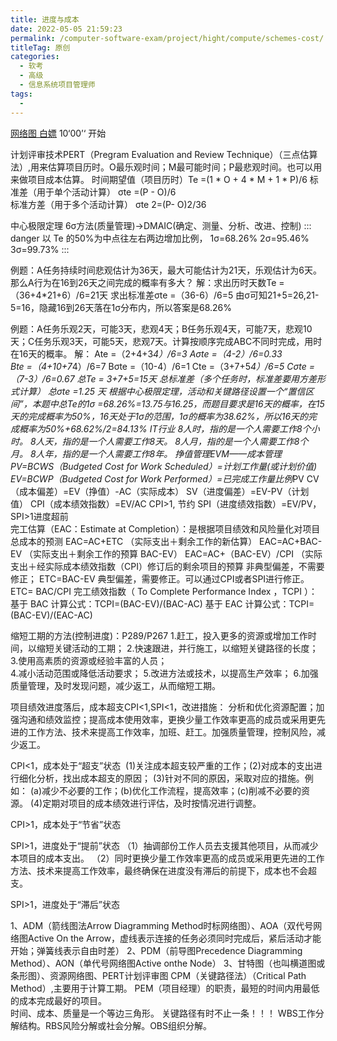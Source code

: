 ```yaml
---
title: 进度与成本
date: 2022-05-05 21:59:23
permalink: /computer-software-exam/project/hight/compute/schemes-cost/
titleTag: 原创
categories:
  - 软考
  - 高级
  - 信息系统项目管理师
tags:
  - 
---
```

[网络图 白嫖](https://ke.qq.com/webcourse/154721/100176978#taid=770048981621857&vid=5285890788170381701) 10‘00’‘ 开始
<!-- more -->

计划评审技术PERT（Pregram Evaluation and Review Technique）（三点估算法）,用来估算项目历时。O最乐观时间；M最可能时间；P最悲观时间。也可以用来做项目成本估算。
时间期望值（项目历时）Te =(1 * O + 4 * M + 1 * P)/6 
标准差（用于单个活动计算） σte =(P - O)/6     
标准方差（用于多个活动计算）  σte 2=(P- O)2/36   

中心极限定理      6σ方法(质量管理)->DMAIC(确定、测量、分析、改进、控制)
::: danger
以 Te 的50%为中点往左右两边增加比例，  1σ=68.26%   2σ=95.46%   3σ=99.73%
:::

例题：A任务持续时间悲观估计为36天，最大可能估计为21天，乐观估计为6天。那么A行为在16到26天之间完成的概率有多大？
解：求出历时天数Te =（36+4*21+6）/6=21天  求出标准差σte =（36-6）/6=5     由σ可知21+5=26,21-5=16，隐藏16到26天落在1σ分布内，所以答案是68.26%

例题：A任务乐观2天，可能3天，悲观4天；B任务乐观4天，可能7天，悲观10天；C任务乐观3天，可能5天，悲观7天。计算按顺序完成ABC不同时完成，用时在16天的概率。
解： 	Ate =（2+4+3*4）/6=3  		Aσte =（4-2）/6=0.33  
Bte =（4+10+7*4）/6=7  		Bσte =（10-4）/6=1
Cte =（3+7+5*4）/6=5  		Cσte =（7-3）/6=0.67
总Te = 3+7+5=15天  总标准差（多个任务时，标准差要用方差形式计算） 总σte =1.25 天
根据中心极限定理，活动和关键路径设置一个“置信区间”，本题中总Te的1σ =68.26%=13.75与16.25，而题目要求是16天的概率，在15天的完成概率为50%，16天处于1σ的范围，1σ的概率为38.62%，所以16天的完成概率为50%+68.62%/2=84.13%
IT行业
8人时，指的是一个人需要工作8个小时。			8人天，指的是一个人需要工作8天。
8人月，指的是一个人需要工作8个月。				8人年，指的是一个人需要工作8年。
挣值管理EVM——成本管理
PV=BCWS（Budgeted Cost for Work Scheduled）=计划工作量(或计划价值)
EV=BCWP（Budgeted Cost for Work Performed）=已完成工作量比例*PV
CV（成本偏差）=EV（挣值）-AC（实际成本）    	SV（进度偏差）=EV-PV（计划值）
CPI（成本绩效指数）=EV/AC  CPI>1, 节约          SPI（进度绩效指数）=EV/PV，SPI>1进度超前  
完工估算（EAC：Estimate at Completion）：是根据项目绩效和风险量化对项目总成本的预测
EAC=AC+ETC （实际支出＋剩余工作的新估算）
EAC=AC+BAC-EV （实际支出＋剩余工作的预算 BAC-EV）
EAC=AC+（BAC-EV）/CPI （实际支出＋经实际成本绩效指数（CPI）修订后的剩余项目的预算
非典型偏差，不需要修正；		ETC=BAC-EV
典型偏差，需要修正。可以通过CPI或者SPI进行修正。ETC= BAC/CPI
完工绩效指数（ To Complete Performance Index ，TCPI ）：
基于 BAC 计算公式：TCPI=(BAC-EV)/(BAC-AC)
基于 EAC 计算公式：TCPI=(BAC-EV)/(EAC-AC)

缩短工期的方法(控制进度)：P289/P267
1.赶工，投入更多的资源或增加工作时间，以缩短关键活动的工期；
2.快速跟进，并行施工，以缩短关键路径的长度；							
3.使用高素质的资源或经验丰富的人员；				
4.减小活动范围或降低活动要求；				5.改进方法或技术，以提高生产效率；
6.加强质量管理，及时发现问题，减少返工，从而缩短工期。

项目绩效进度落后，成本超支CPI<1,SPI<1，改进措施：
分析和优化资源配置；加强沟通和绩效监控；提高成本使用效率，更换少量工作效率更高的成员或采用更先进的工作方法、技术来提高工作效率，加班、赶工。加强质量管理，控制风险，减少返工。

CPI<1，成本处于“超支”状态
 (1)关注成本超支较严重的工作；(2)对成本的支出进行细化分析，找出成本超支的原因；
(3)针对不同的原因，采取对应的措施。例如：
(a)减少不必要的工作；(b)优化工作流程，提高效率；(c)削减不必要的资源。
(4)定期对项目的成本绩效进行评估，及时按情况进行调整。

CPI>1，成本处于“节省”状态

 SPI>1，进度处于“提前”状态
（1）抽调部份工作人员去支援其他项目，从而减少本项目的成本支出。
（2）同时更换少量工作效率更高的成员或采用更先进的工作方法、技术来提高工作效率，最终确保在进度没有滞后的前提下，成本也不会超支。

SPI>1，进度处于“滞后”状态

1、ADM（箭线图法Arrow Diagramming Method时标网络图）、AOA（双代号网络图Active On the
Arrow，虚线表示连接的任务必须同时完成后，紧后活动才能开始；弹簧线表示自由时差）
2、PDM（前导图Precedence Diagramming Method）、AON（单代号网络图Active onthe Node）
3、甘特图（也叫横道图或条形图）、资源网络图、PERT计划评审图
CPM（关键路径法）（Critical Path Method）,主要用于计算工期。
PEM（项目经理）的职责，最短的时间内用最低的成本完成最好的项目。    
时间、成本、质量是一个等边三角形。       关键路径有时不止一条！！！
WBS工作分解结构。RBS风险分解或社会分解。OBS组织分解。

